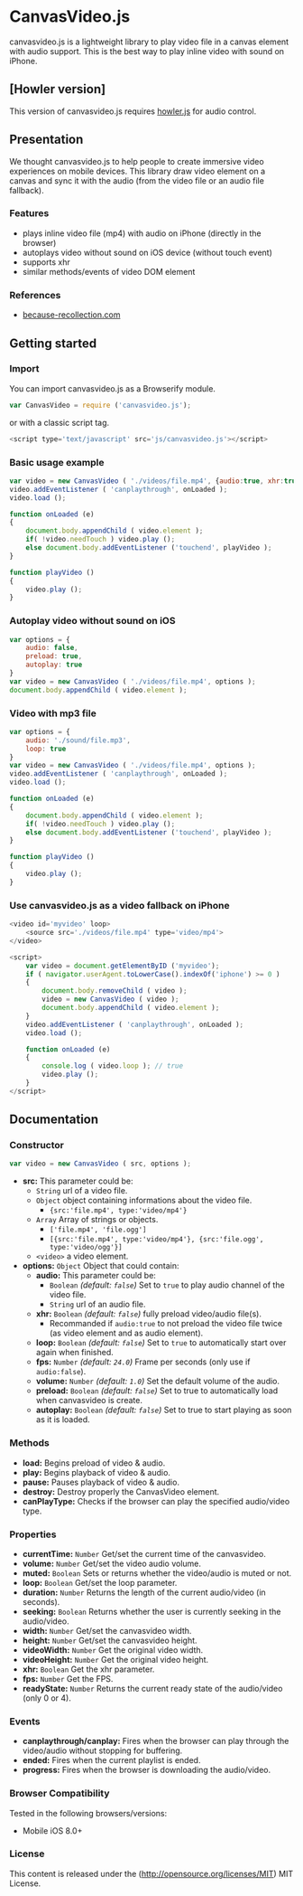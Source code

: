 # CanvasVideo.js
canvasvideo.js is a lightweight library to play video file in a canvas element with audio support. This is the best way to play inline video with sound on iPhone.

## [Howler version] ##

This version of canvasvideo.js requires [howler.js](https://github.com/goldfire/howler.js) for audio control.


## Presentation ##

We thought canvasvideo.js to help people to create immersive video experiences on mobile devices.
This library draw video element on a canvas and sync it with the audio (from the video file or an audio file fallback).

### Features ###

* plays inline video file (mp4) with audio on iPhone (directly in the browser)
* autoplays video without sound on iOS device (without touch event)
* supports xhr
* similar methods/events of video DOM element

### References ###

* [because-recollection.com](http://www.because-recollection.com)

## Getting started ##

### Import  ###

You can import canvasvideo.js as a Browserify module.
```js
var CanvasVideo = require ('canvasvideo.js');
```
or with a classic script tag.
```js
<script type='text/javascript' src='js/canvasvideo.js'></script>
```

### Basic usage example  ###

```js
var video = new CanvasVideo ( './videos/file.mp4', {audio:true, xhr:true} );
video.addEventListener ( 'canplaythrough', onLoaded );
video.load ();

function onLoaded (e)
{
	document.body.appendChild ( video.element );
	if( !video.needTouch ) video.play ();
    else document.body.addEventListener ('touchend', playVideo );
}

function playVideo ()
{
    video.play ();
}
```

### Autoplay video without sound on iOS  ###

```js
var options = {
    audio: false,
    preload: true,
    autoplay: true
}
var video = new CanvasVideo ( './videos/file.mp4', options );
document.body.appendChild ( video.element );
```

### Video with mp3 file  ###

```js
var options = {
    audio: './sound/file.mp3',
    loop: true
}
var video = new CanvasVideo ( './videos/file.mp4', options );
video.addEventListener ( 'canplaythrough', onLoaded );
video.load ();

function onLoaded (e)
{
    document.body.appendChild ( video.element );
    if( !video.needTouch ) video.play ();
    else document.body.addEventListener ('touchend', playVideo );
}

function playVideo ()
{
    video.play ();
}

```

### Use canvasvideo.js as a video fallback on iPhone  ###

```js
<video id='myvideo' loop>
    <source src='./videos/file.mp4' type='video/mp4'>
</video>

<script>
    var video = document.getElementByID ('myvideo');
    if ( navigator.userAgent.toLowerCase().indexOf('iphone') >= 0 )
    {
        document.body.removeChild ( video );
        video = new CanvasVideo ( video );
        document.body.appendChild ( video.element );
    }
    video.addEventListener ( 'canplaythrough', onLoaded );
    video.load ();

    function onLoaded (e)
    {
        console.log ( video.loop ); // true
        video.play ();
    }
</script>
```

## Documentation ##

### Constructor ###
```js
var video = new CanvasVideo ( src, options );
```
* **src:** This parameter could be:
    * `String` url of a video file.
    * `Object` object containing informations about the video file.
        * `{src:'file.mp4', type:'video/mp4'}`
    * `Array` Array of strings or objects.
        * `['file.mp4', 'file.ogg']`
        * `[{src:'file.mp4', type:'video/mp4'}, {src:'file.ogg', type:'video/ogg'}]`
    * `<video>` a video element.
* **options:** `Object` Object that could contain:
    * **audio:** This parameter could be:
        * `Boolean` *(default: `false`)* Set to `true` to play audio channel of the video file.
        * `String` url of an audio file.
    * **xhr:** `Boolean` *(default: `false`)* fully preload video/audio file(s).
        * Recommanded if `audio:true` to not preload the video file twice (as video element and as audio element).
    * **loop:** `Boolean` *(default: `false`)* Set to `true` to automatically start over again when finished.
    * **fps:** `Number` *(default: `24.0`)* Frame per seconds (only use if `audio:false`).
    * **volume:** `Number` *(default: `1.0`)* Set the default volume of the audio.
    * **preload:** `Boolean` *(default: `false`)* Set to true to automatically load when canvasvideo is create.
    * **autoplay:** `Boolean` *(default: `false`)* Set to true to start playing as soon as it is loaded.

### Methods ###

* **load:** Begins preload of video & audio.
* **play:** Begins playback of video & audio.
* **pause:** Pauses playback of video & audio.
* **destroy:** Destroy properly the CanvasVideo element.
* **canPlayType:** Checks if the browser can play the specified audio/video type.

### Properties ###

* **currentTime:** `Number` Get/set the current time of the canvasvideo.
* **volume:** `Number` Get/set the video audio volume.
* **muted:** `Boolean` Sets or returns whether the video/audio is muted or not.
* **loop:** `Boolean` Get/set the loop parameter.
* **duration:** `Number` Returns the length of the current audio/video (in seconds).
* **seeking:** `Boolean` Returns whether the user is currently seeking in the audio/video.
* **width:** `Number` Get/set the canvasvideo width.
* **height:** `Number` Get/set the canvasvideo height.
* **videoWidth:** `Number` Get the original video width.
* **videoHeight:** `Number` Get the original video height.
* **xhr:** `Boolean` Get the xhr parameter.
* **fps:** `Number` Get the FPS.
* **readyState:** `Number` Returns the current ready state of the audio/video (only 0 or 4).

### Events ###

* **canplaythrough/canplay:** Fires when the browser can play through the video/audio without stopping for buffering.
* **ended:** Fires when the current playlist is ended.
* **progress:** Fires when the browser is downloading the audio/video.


### Browser Compatibility ###

Tested in the following browsers/versions:

* Mobile iOS 8.0+


### License ###

This content is released under the (http://opensource.org/licenses/MIT) MIT License.


